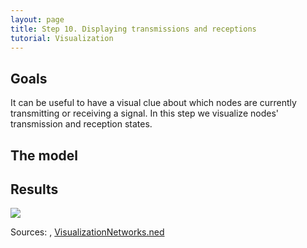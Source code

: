 ```yaml
---
layout: page
title: Step 10. Displaying transmissions and receptions
tutorial: Visualization
---
```


## Goals

It can be useful to have a visual clue about which nodes are currently transmitting or receiving a signal.
In this step we visualize nodes' transmission and reception states.

<!--
---
-->

## The model
<!--
After the successful association process we can start the VoIP application between the pedestrians, so we need to add one udp application to them.
The pedestrian0 will be the sender and the pedestrian1 will be the receiver.
They communicate with udp over port 5000. 
The application starts at 1 second.
We leave all other options at their default values at the sender side.
At the receiver side we need to set the port to 5000, and we turn on the adaptive playout setting.
It will be used later.

We need to turn on some mediumVisualizer parameters.
We set true the displayTransmissions and the displayReceptions options.
We have to set an image to these options to display them.

Configuration:

@dontinclude omnetpp.ini
@skipline [Config Visualization08]
@until ####
-->
## Results

<img src="step8_result1.gif">
<!--
If we start the simulation, we can see clearly, who is the transmitter, and who are the receivers.
The signs appear, when a signal arrives or leaves the wlan NIC.
-->

Sources: <a srcfile="../omnetpp.ini" />, [VisualizationNetworks.ned](../VisualizationNetworks.ned)
